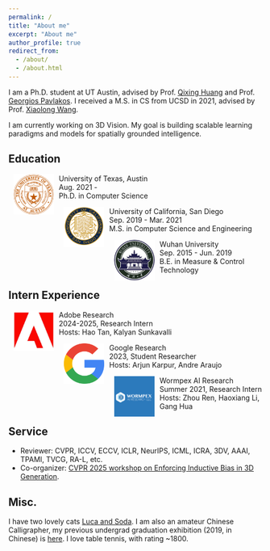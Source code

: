 ```yaml
---
permalink: /
title: "About me"
excerpt: "About me"
author_profile: true
redirect_from: 
  - /about/
  - /about.html
---
```

I am a Ph.D. student at UT Austin, advised by Prof. [Qixing Huang](https://www.cs.utexas.edu/~huangqx/) and Prof. [Georgios Pavlakos](https://geopavlakos.github.io/). I received a M.S. in CS from UCSD in 2021, advised by Prof. [Xiaolong Wang](https://xiaolonw.github.io/).

I am currently working on 3D Vision. My goal is building scalable learning paradigms and models for spatially grounded intelligence.


## Education
<dl><dt><img align="left" width="80" height="80" hspace="10" src="./images/ut_austin.png"/></dt><dt>University of Texas, Austin</dt><dd>Aug. 2021 - </dd><dd>Ph.D. in Computer Science</dd></dl>

<dl><dt><img align="left" width="80" height="80" hspace="10" src="./images/UCSD.png"/></dt><dt>University of California, San Diego</dt><dd>Sep. 2019 - Mar. 2021</dd><dd>M.S. in Computer Science and Engineering</dd></dl>

<dl><dt><img align="left" width="80" height="80" hspace="10" src="./images/whu.png"/></dt><dt>Wuhan University</dt><dd>Sep. 2015 - Jun. 2019</dd><dd>B.E. in Measure & Control Technology</dd></dl>


## Intern Experience
<dl><dt><img align="left" width="80" height="80" hspace="10" src="./images/adobe.jpg"/></dt><dt>Adobe Research</dt><dd>2024-2025, Research Intern</dd><dd>Hosts: Hao Tan, Kalyan Sunkavalli</dd></dl>

<dl><dt><img align="left" width="80" height="80" hspace="10" src="./images/google.png"/></dt><dt>Google Research</dt><dd>2023, Student Researcher</dd><dd>Hosts: Arjun Karpur, Andre Araujo</dd></dl>

<dl><dt><img align="left" width="80" height="80" hspace="10" src="./images/wormpex.jpg"/></dt><dt>Wormpex AI Research</dt><dd>Summer 2021, Research Intern</dd><dd>Hosts: Zhou Ren, Haoxiang Li, Gang Hua</dd></dl>


## Service
* Reviewer: CVPR, ICCV, ECCV, ICLR, NeurIPS, ICML, ICRA, 3DV, AAAI, TPAMI, TVCG, RA-L, etc.
* Co-organizer: [CVPR 2025 workshop on Enforcing Inductive Bias in 3D Generation](https://ind3dworkshop.github.io/cvpr2025/).


## Misc.
I have two lovely cats [Luca and Soda](https://www.instagram.com/meow_luca_soda/).
I am also an amateur Chinese Calligrapher, my previous undergrad graduation exhibition (2019, in Chinese) is [here](https://mp.weixin.qq.com/s/7ERydW3i3iGsVcMOR13nzQ).
I love table tennis, with rating ~1800.
